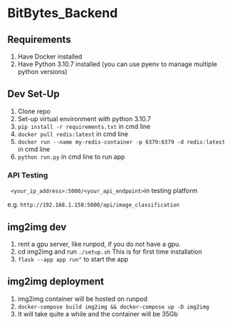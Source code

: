 # BitBytes_Backend

## Requirements
1. Have Docker installed
2. Have Python 3.10.7 installed (you can use pyenv to manage multiple python versions)

## Dev Set-Up
1. Clone repo
2. Set-up virtual environment with python 3.10.7
3.  ```pip install -r requirements.txt```  in cmd line
4. ```docker pull redis:latest``` in cmd line
5. ```docker run --name my-redis-container -p 6379:6379 -d redis:latest``` in cmd line
6. ```python run.py``` in cmd line to run app

### API Testing
``` <your_ip_address>:5000/<your_api_endpoint>```in testing platform

e.g. ```http://192.168.1.158:5000/api/image_classification```

## img2img dev
1. rent a gpu server, like runpod, if you do not have a gpu.
2. cd img2img and run ``` ./setup.sh ``` This is for first time installation
3. ``` flask --app app run" ``` to start the app

## img2img deployment
1. img2img container will be hosted on runpod
2. ```docker-compose build img2img && docker-compose up -D img2img```
3. It will take quite a while and the container will be 35Gb